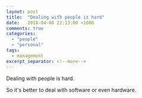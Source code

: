 ```yaml
---
layout: post
title:  "Dealing with people is hard"
date:   2018-04-08 22:13:00 +1000
comments: true
categories:
  - "people"
  - "personal"
tags:
  - management
excerpt_separator: <!--more-->
---
```

Dealing with people is hard.
<!--more-->
So it's better to deal with software or even hardware.
